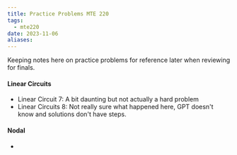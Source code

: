 ```yaml
---
title: Practice Problems MTE 220
tags:
  - mte220
date: 2023-11-06
aliases:
---
```

Keeping notes here on practice problems for reference later when reviewing for finals.
#### Linear Circuits
- Linear Circuit 7: A bit daunting but not actually a hard problem
- Linear Circuits 8: Not really sure what happened here, GPT doesn't know and solutions don't have steps.

#### Nodal
- 